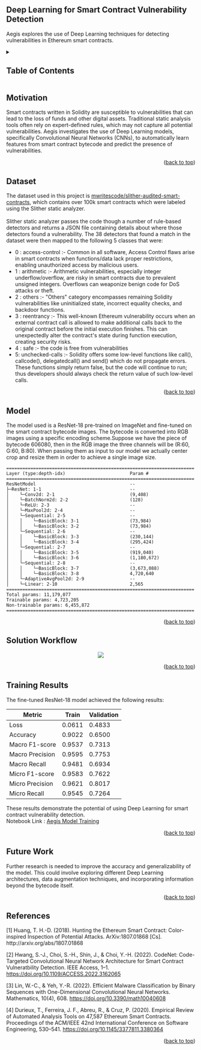 <a name="readme-top"></a>

## Deep Learning for Smart Contract Vulnerability Detection

Aegis explores the use of Deep Learning techniques for detecting vulnerabilities in Ethereum smart contracts.

<!-- TABLE OF CONTENTS -->
<details>
  <summary><h2> Table of Contents </h2></summary>
  <ol>
    <li><a href="#motivation"> Motivation </a></li>
    <li><a href="#dataset"> Dataset </a></li>
    <li><a href="#model"> Model </a></li>
    <li><a href="#workflow"> Solution Workflow </a></li>
    <li><a href="#results"> Training Results </a></li>
    <li><a href="#futurework"> Future Work </a></li>
    <li><a href="#references"> References </a></li>
  </ol>
</details>

<h2 id="motivation"> Motivation </h2>

Smart contracts written in Solidity are susceptible to vulnerabilities that can lead to the loss of funds and other digital assets. Traditional static analysis tools often rely on expert-defined rules, which may not capture all potential vulnerabilities. Aegis investigates the use of Deep Learning models, specifically Convolutional Neural Networks (CNNs), to automatically learn features from smart contract bytecode and predict the presence of vulnerabilities.

<p align="right">(<a href="#readme-top">back to top</a>)</p>

<h2 id="dataset"> Dataset </h2>

The dataset used in this project is [mwritescode/slither-audited-smart-contracts](https://huggingface.co/datasets/mwritescode/slither-audited-smart-contracts), which contains over 100k smart contracts which were labeled using the Slither static analyzer.
<br>
<br>
Slither static analyzer passes the code though a number of rule-based detectors and returns a JSON file containing details about where those detectors found a vulnerability. The 38 detectors that found a match in the dataset were then mapped to the following 5 classes that were:

- 0 : access-control :- Common in all software, Access Control flaws arise in smart contracts when functions/data lack proper restrictions, enabling unauthorized access by malicious users.
- 1 : arithmetic :- Arithmetic vulnerabilities, especially integer underflow/overflow, are risky in smart contracts due to prevalent unsigned integers. Overflows can weaponize benign code for DoS attacks or theft.
- 2 : others :- "Others" category encompasses remaining Solidity vulnerabilities like uninitialized state, incorrect equality checks, and backdoor functions.
- 3 : reentrancy :- This well-known Ethereum vulnerability occurs when an external contract call is allowed to make additional calls back to the original contract before the initial execution finishes. This can unexpectedly alter the contract's state during function execution, creating security risks.
- 4 : safe :- the code is free from vulnerabilities
- 5: unchecked-calls :- Solidity offers some low-level functions like call(), callcode(), delegatedcall() and send() which do not propagate errors. These functions simply return false, but the code will continue to run; thus developers should always check the return value of such low-level calls.

<p align="right">(<a href="#readme-top">back to top</a>)</p>

<h2 id="model"> Model </h2>

The model used is a ResNet-18 pre-trained on ImageNet and fine-tuned on the smart contract bytecode images. The bytecode is converted into RGB images using a specific encoding scheme.Suppose we have the piece of bytecode 606080, then in the RGB image the three channels will be (R:60, G:60, B:80). When passing them as input to our model we actually center crop and resize them in order to achieve a single image size.

```
======================================================================
Layer (type:depth-idx)                        Param #
======================================================================
ResNetModel                                   --
├─ResNet: 1-1                                 --
│    └─Conv2d: 2-1                            (9,408)
│    └─BatchNorm2d: 2-2                       (128)
│    └─ReLU: 2-3                              --
│    └─MaxPool2d: 2-4                         --
│    └─Sequential: 2-5                        --
│    │    └─BasicBlock: 3-1                   (73,984)
│    │    └─BasicBlock: 3-2                   (73,984)
│    └─Sequential: 2-6                        --
│    │    └─BasicBlock: 3-3                   (230,144)
│    │    └─BasicBlock: 3-4                   (295,424)
│    └─Sequential: 2-7                        --
│    │    └─BasicBlock: 3-5                   (919,040)
│    │    └─BasicBlock: 3-6                   (1,180,672)
│    └─Sequential: 2-8                        --
│    │    └─BasicBlock: 3-7                   (3,673,088)
│    │    └─BasicBlock: 3-8                   4,720,640
│    └─AdaptiveAvgPool2d: 2-9                 --
│    └─Linear: 2-10                           2,565
======================================================================
Total params: 11,179,077
Trainable params: 4,723,205
Non-trainable params: 6,455,872
======================================================================
```

<p align="right">(<a href="#readme-top">back to top</a>)</p>

<h2 id="workflow"> Solution Workflow </h2>
<div align="center">
  <a href="../../assets/SolutionArchitecture.png">
    <img src="../../assets/SolutionArchitecture.png">
  </a>
</div>

<p align="right">(<a href="#readme-top">back to top</a>)</p>

<h2 id="results"> Training Results </h2>

The fine-tuned ResNet-18 model achieved the following results:

| Metric          | Train  | Validation |
| --------------- | ------ | ---------- |
| Loss            | 0.0611 | 0.4833     |
| Accuracy        | 0.9022 | 0.6500     |
| Macro F1-score  | 0.9537 | 0.7313     |
| Macro Precision | 0.9595 | 0.7753     |
| Macro Recall    | 0.9481 | 0.6934     |
| Micro F1-score  | 0.9583 | 0.7622     |
| Micro Precision | 0.9621 | 0.8017     |
| Micro Recall    | 0.9545 | 0.7264     |

These results demonstrate the potential of using Deep Learning for smart contract vulnerability detection.
<br>
Notebook Link : [Aegis Model Training](docs/training/AegisModelTraining.ipynb)

<p align="right">(<a href="#readme-top">back to top</a>)</p>

<h2 id="futurework"> Future Work </h2>
Further research is needed to improve the accuracy and generalizability of the model. This could involve exploring different Deep Learning architectures, data augmentation techniques, and incorporating information beyond the bytecode itself.

<p align="right">(<a href="#readme-top">back to top</a>)</p>

<h2 id="references"> References </h2>
[1] Huang, T. H.-D. (2018). Hunting the Ethereum Smart Contract: Color-inspired Inspection of Potential Attacks. ArXiv:1807.01868 [Cs]. http://arxiv.org/abs/1807.01868

[2] Hwang, S.-J., Choi, S.-H., Shin, J., & Choi, Y.-H. (2022). CodeNet: Code-Targeted Convolutional Neural Network Architecture for Smart Contract Vulneratbility Detection. IEEE Access, 1–1. https://doi.org/10.1109/ACCESS.2022.3162065

[3] Lin, W.-C., & Yeh, Y.-R. (2022). Efficient Malware Classification by Binary Sequences with One-Dimensional Convolutional Neural Networks. Mathematics, 10(4), 608. https://doi.org/10.3390/math10040608

[4] Durieux, T., Ferreira, J. F., Abreu, R., & Cruz, P. (2020). Empirical Review of Automated Analysis Tools on 47,587 Ethereum Smart Contracts. Proceedings of the ACM/IEEE 42nd International Conference on Software Engineering, 530–541. https://doi.org/10.1145/3377811.3380364

<p align="right">(<a href="#readme-top">back to top</a>)</p>
